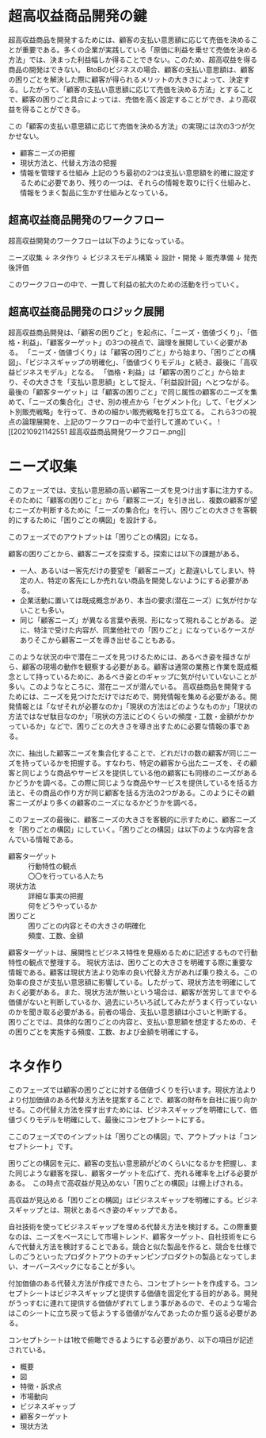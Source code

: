 # 超高収益商品開発の鍵
超高収益商品を開発するためには、顧客の支払い意思額に応じて売価を決めることが重要である。多くの企業が実践している「原価に利益を乗せて売価を決める方法」では、決まった利益幅しか得ることできない。このため、超高収益を得る商品の開発はできない。
BtoBのビジネスの場合、顧客の支払い意思額は、顧客の困りごとを解決した際に顧客が得られるメリットの大きさによって、決定する。したがって、「顧客の支払い意思額に応じて売価を決める方法」とすることで、顧客の困りごと具合によっては、売価を高く設定することができ、より高収益を得ることができる。 

この「顧客の支払い意思額に応じて売価を決める方法」の実現には次の3つが欠かせない。
+ 顧客ニーズの把握
+ 現状方法と、代替え方法の把握
+ 情報を管理する仕組み
上記のうち最初の2つは支払い意思額を的確に設定するために必要であり、残りの一つは、それらの情報を取りに行く仕組みと、情報をうまく製品に生かす仕組みとなっている。

## 超高収益商品開発のワークフロー
超高収益開発のワークフローは以下のようになっている。

ニーズ収集
↓
ネタ作り
↓
ビジネスモデル構築
↓
設計・開発
↓
販売準備
↓
発売後評価

このワークフローの中で、一貫して利益の拡大のための活動を行っていく。

## 超高収益商品開発のロジック展開
超高収益商品開発は、「顧客の困りごと」を起点に、「ニーズ・価値づくり」、「価格・利益」、「顧客ターゲット」の3つの視点で、論理を展開していく必要がある。
「ニーズ・価値づくり」は「顧客の困りごと」から始まり、「困りごとの構図」、「ビジネスギャップの明確化」、「価値づくりモデル」と続き、最後に「高収益ビジネスモデル」となる。
「価格・利益」は「顧客の困りごと」から始まり、その大きさを「支払い意思額」として捉え、「利益設計図」へとつながる。
最後の「顧客ターゲット」は「顧客の困りごと」で同じ属性の顧客のニーズを集めて、「ニーズの集合化」させ、別の視点から「セグメント化」して、「セグメント別販売戦略」を行って、きめの細かい販売戦略を打ち立てる。
これら3つの視点の論理展開を、上記のワークフローの中で並行して進めていく。
![[20210921142551 超高収益商品開発ワークフロー.png]]

# ニーズ収集
このフェーズでは、支払い意思額の高い顧客ニーズを見つけ出す事に注力する。そのために「顧客の困りごと」から「顧客ニーズ」を引き出し、複数の顧客が望むニーズか判断するために「ニーズの集合化」を行い、困りごとの大きさを客観的にするために「困りごとの構図」を設計する。

このフェーズでのアウトプットは「困りごとの構図」になる。

顧客の困りごとから、顧客ニーズを探索する。探索には以下の課題がある。
+ 一人、あるいは一客先だけの要望を「顧客ニーズ」と勘違いしてしまい、特定の人、特定の客先にしか売れない商品を開発しないようにする必要がある。
+ 企業活動に置いては既成概念があり、本当の要求(潜在ニーズ）に気が付かないことも多い。
+ 同じ「顧客ニーズ」が異なる言葉や表現、形になって現れることがある。
逆に、特注で受けた内容が、同業他社での「困りごと」になっているケースがありそこから顧客ニーズを導き出せることもある。

このような状況の中で潜在ニーズを見つけるためには、あるべき姿を描きながら、顧客の現場の動作を観察する必要がある。顧客は通常の業務と作業を既成概念として持っているために、あるべき姿とのギャップに気が付いていないことが多い。このようなところに、潜在ニーズが潜んでいる。
高収益商品を開発するためには、ニーズを見つけただけではだめで、開発情報を集める必要がある。開発情報とは「なぜそれが必要なのか」「現状の方法はどのようなものか」「現状の方法ではなぜ駄目なのか」「現状の方法にどのくらいの頻度・工数・金額がかかっているか」などで、困りごとの大きさを導き出すために必要な情報の事である。

次に、抽出した顧客ニーズを集合化することで、どれだけの数の顧客が同じニーズを持っているかを把握する。すなわち、特定の顧客から出たニーズを、その顧客と同じような商品やサービスを提供している他の顧客にも同様のニーズがあるかどうかを調べる。この際に同じような商品やサービスを提供しているを括る方法と、その商品の作り方が同じ顧客を括る方法の2つがある。このようにその顧客ニーズがより多くの顧客のニーズになるかどうかを調べる。

このフェーズの最後に、顧客ニーズの大きさを客観的に示すために、顧客ニーズを「困りごとの構図」にしていく。「困りごとの構図」は以下のような内容を含んでいる情報である。
<dl>
	<dt>顧客ターゲット</dt>
	<dd>行動特性の観点<br>
		〇〇を行っている人たち</dd>
	<dt>現状方法</dt>
	<dd>詳細な事実の把握<br>
		何をどうやっているか</dd>
	<dt>困りごと</dt>
	<dd>困りごとの内容とその大きさの明確化<br>
		頻度、工数、金額</dd>
</dl>
顧客ターゲットは、展開性とビジネス特性を見極めるために記述するもので行動特性の観点で整理する。
現状方法は、困りごとの大きさを明確する際に重要な情報である。顧客は現状方法より効率の良い代替え方があれば乗り換える。この効率の良さが支払い意思額に影響している。したがって、現状方法を明確にしておく必要がある。また、現状方法が無いという場合は、顧客が苦労してまでやる価値がないと判断しているか、過去にいろいろ試してみたがうまく行っていないのかを聞き取る必要がある。前者の場合、支払い意思額は小さいと判断する。
困りごとでは、具体的な困りごとの内容と、支払い意思額を想定するための、その困りごとを実施する頻度、工数、および金額を明確にする。

# ネタ作り
このフェーズでは顧客の困りごとに対する価値づくりを行います。現状方法よりより付加価値のある代替え方法を提案することで、顧客の財布を自社に振り向かせる。この代替え方法を探す出すためには、ビジネスギャップを明確にして、価値づくりモデルを明確にして、最後にコンセプトシートにする。

ここのフェーズでのインプットは「困りごとの構図」で、アウトプットは「コンセプトシート」です。

困りごとの構図を元に、顧客の支払い意思額がどのくらいになるかを把握し、また同じような顧客を探し、顧客ターゲットを広げて、売れる確率を上げる必要がある。　この時点で高収益が見込めない「困りごとの構図」は棚上げされる。

高収益が見込める「困りごとの構図」はビジネスギャップを明確にする。ビジネスギャップとは、現状とあるべき姿のギャップである。

自社技術を使ってビジネスギャップを埋める代替え方法を検討する。この際重要なのは、ニーズをベースにして市場トレンド、顧客ターゲット、自社技術をにらんで代替え方法を検討することである。競合と似た製品を作ると、競合を仕様でしのごうといったプロダクトアウトのチャンピンプロダクトの製品となってしまい、オーバースペックになることが多い。

付加価値のある代替え方法が作成できたら、コンセプトシートを作成する。コンセプトシートはビジネスギャップと提供する価値を固定化する目的がある。開発がうっすむに連れて提供する価値がずれてしまう事があるので、そのような場合はこのシートに立ち戻って低ようする価値がなんであったのか振り返る必要がある。

コンセプトシートは1枚で俯瞰できるようにする必要があり、以下の項目が記述されている。
+ 概要
+ 図
+ 特徴・訴求点
+ 市場動向
+ ビジネスギャップ
+ 顧客ターゲット
+ 現状方法











